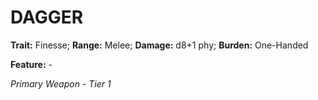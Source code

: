 # DAGGER

**Trait:** Finesse; **Range:** Melee; **Damage:** d8+1 phy; **Burden:** One-Handed

**Feature:** -

*Primary Weapon - Tier 1*

